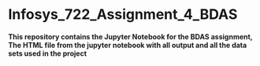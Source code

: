 # Infosys_722_Assignment_4_BDAS
#### This repository contains the Jupyter Notebook for the BDAS assignment, The HTML file from the jupyter notebook with all output and all the data sets used in the project
